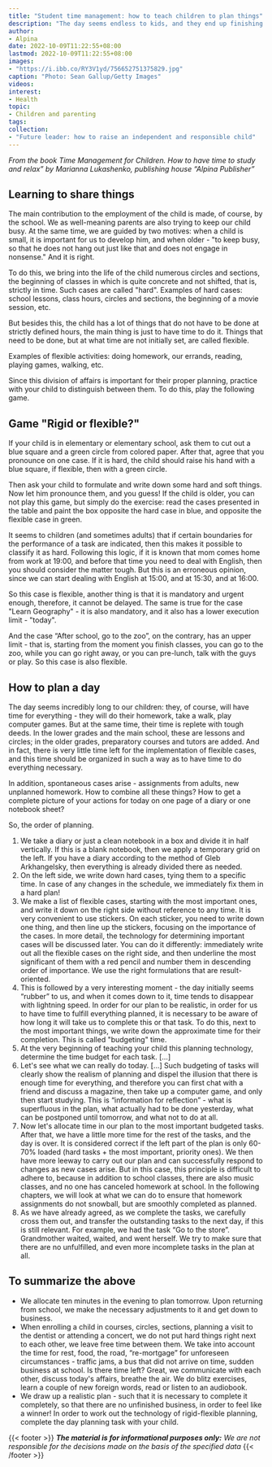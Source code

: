 ```yaml
---
title: "Student time management: how to teach children to plan things"
description: "The day seems endless to kids, and they end up finishing math at midnight. This is not entirely their responsibility: to teach schoolchildren to plan their affairs is the task of parents. Here is a simple system that will help you create a harmonious schedule together."
author: 
- Alpina
date: 2022-10-09T11:22:55+08:00
lastmod: 2022-10-09T11:22:55+08:00
images: 
- "https://i.ibb.co/RY3V1yd/756652751375829.jpg"
caption: "Photo: Sean Gallup/Getty Images"
videos:
interest:
- Health
topic:
- Children and parenting
tags:
collection:
- "Future leader: how to raise an independent and responsible child"
---
```


_From the book Time Management for Children. How to have time to study and relax” by Marianna Lukashenko, publishing house “Alpina Publisher”_

Learning to share things
------------------------

The main contribution to the employment of the child is made, of course, by the school. We as well-meaning parents are also trying to keep our child busy. At the same time, we are guided by two motives: when a child is small, it is important for us to develop him, and when older - "to keep busy, so that he does not hang out just like that and does not engage in nonsense." And it is right.

To do this, we bring into the life of the child numerous circles and sections, the beginning of classes in which is quite concrete and not shifted, that is, strictly in time. Such cases are called "hard". Examples of hard cases: school lessons, class hours, circles and sections, the beginning of a movie session, etc.

But besides this, the child has a lot of things that do not have to be done at strictly defined hours, the main thing is just to have time to do it. Things that need to be done, but at what time are not initially set, are called flexible.

Examples of flexible activities: doing homework, our errands, reading, playing games, walking, etc.

Since this division of affairs is important for their proper planning, practice with your child to distinguish between them. To do this, play the following game.

Game "Rigid or flexible?"
-------------------------

If your child is in elementary or elementary school, ask them to cut out a blue square and a green circle from colored paper. After that, agree that you pronounce on one case. If it is hard, the child should raise his hand with a blue square, if flexible, then with a green circle.

Then ask your child to formulate and write down some hard and soft things. Now let him pronounce them, and you guess! If the child is older, you can not play this game, but simply do the exercise: read the cases presented in the table and paint the box opposite the hard case in blue, and opposite the flexible case in green.

It seems to children (and sometimes adults) that if certain boundaries for the performance of a task are indicated, then this makes it possible to classify it as hard. Following this logic, if it is known that mom comes home from work at 19:00, and before that time you need to deal with English, then you should consider the matter tough. But this is an erroneous opinion, since we can start dealing with English at 15:00, and at 15:30, and at 16:00.

So this case is flexible, another thing is that it is mandatory and urgent enough, therefore, it cannot be delayed. The same is true for the case "Learn Geography" - it is also mandatory, and it also has a lower execution limit - "today".

And the case “After school, go to the zoo”, on the contrary, has an upper limit - that is, starting from the moment you finish classes, you can go to the zoo, while you can go right away, or you can pre-lunch, talk with the guys or play. So this case is also flexible.

How to plan a day
-----------------

The day seems incredibly long to our children: they, of course, will have time for everything - they will do their homework, take a walk, play computer games. But at the same time, their time is replete with tough deeds. In the lower grades and the main school, these are lessons and circles; in the older grades, preparatory courses and tutors are added. And in fact, there is very little time left for the implementation of flexible cases, and this time should be organized in such a way as to have time to do everything necessary.

In addition, spontaneous cases arise - assignments from adults, new unplanned homework. How to combine all these things? How to get a complete picture of your actions for today on one page of a diary or one notebook sheet?

So, the order of planning.

1.  We take a diary or just a clean notebook in a box and divide it in half vertically. If this is a blank notebook, then we apply a temporary grid on the left. If you have a diary according to the method of Gleb Arkhangelsky, then everything is already divided there as needed.
2.  On the left side, we write down hard cases, tying them to a specific time. In case of any changes in the schedule, we immediately fix them in a hard plan!
3.  We make a list of flexible cases, starting with the most important ones, and write it down on the right side without reference to any time. It is very convenient to use stickers. On each sticker, you need to write down one thing, and then line up the stickers, focusing on the importance of the cases. In more detail, the technology for determining important cases will be discussed later. You can do it differently: immediately write out all the flexible cases on the right side, and then underline the most significant of them with a red pencil and number them in descending order of importance. We use the right formulations that are result-oriented.
4.  This is followed by a very interesting moment - the day initially seems “rubber” to us, and when it comes down to it, time tends to disappear with lightning speed. In order for our plan to be realistic, in order for us to have time to fulfill everything planned, it is necessary to be aware of how long it will take us to complete this or that task. To do this, next to the most important things, we write down the approximate time for their completion. This is called "budgeting" time.
5.  At the very beginning of teaching your child this planning technology, determine the time budget for each task. \[...\]
6.  Let's see what we can really do today. \[...\] Such budgeting of tasks will clearly show the realism of planning and dispel the illusion that there is enough time for everything, and therefore you can first chat with a friend and discuss a magazine, then take up a computer game, and only then start studying. This is “information for reflection” - what is superfluous in the plan, what actually had to be done yesterday, what can be postponed until tomorrow, and what not to do at all.
7.  Now let's allocate time in our plan to the most important budgeted tasks. After that, we have a little more time for the rest of the tasks, and the day is over. It is considered correct if the left part of the plan is only 60-70% loaded (hard tasks + the most important, priority ones). We then have more leeway to carry out our plan and can successfully respond to changes as new cases arise. But in this case, this principle is difficult to adhere to, because in addition to school classes, there are also music classes, and no one has canceled homework at school. In the following chapters, we will look at what we can do to ensure that homework assignments do not snowball, but are smoothly completed as planned.
8.  As we have already agreed, as we complete the tasks, we carefully cross them out, and transfer the outstanding tasks to the next day, if this is still relevant. For example, we had the task “Go to the store”. Grandmother waited, waited, and went herself. We try to make sure that there are no unfulfilled, and even more incomplete tasks in the plan at all.

To summarize the above
----------------------

*   We allocate ten minutes in the evening to plan tomorrow. Upon returning from school, we make the necessary adjustments to it and get down to business.
*   When enrolling a child in courses, circles, sections, planning a visit to the dentist or attending a concert, we do not put hard things right next to each other, we leave free time between them. We take into account the time for rest, food, the road, “re-mortgage” for unforeseen circumstances - traffic jams, a bus that did not arrive on time, sudden business at school. Is there time left? Great, we communicate with each other, discuss today's affairs, breathe the air. We do blitz exercises, learn a couple of new foreign words, read or listen to an audiobook.
*   We draw up a realistic plan - such that it is necessary to complete it completely, so that there are no unfinished business, in order to feel like a winner! In order to work out the technology of rigid-flexible planning, complete the day planning task with your child.

{{< footer >}}
_**The material is for informational purposes only:** We are not responsible for the decisions made on the basis of the specified data_
{{< /footer >}}